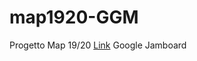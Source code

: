 # map1920-GGM
Progetto Map 19/20
[Link](https://jamboard.google.com/d/1vM_dzbunjCDFbKdT-ggZfp5hxk0_72LZHFlpa-VU02Y/edit?usp=sharing) Google Jamboard
